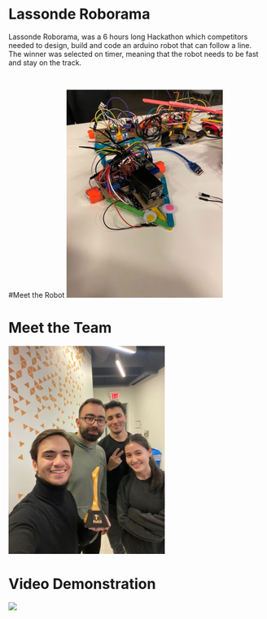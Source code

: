 # Lassonde Roborama
Lassonde Roborama, was a 6 hours long Hackathon which competitors needed to design, build and code an arduino robot that can follow a line. The winner was selected on timer, meaning that the robot needs to be fast and stay on the track.

</br>

#Meet the Robot
![](https://github.com/xAssasinSoulx/LassondeRoborama/blob/main/robot.jpg)

# Meet the Team
![](https://github.com/xAssasinSoulx/LassondeRoborama/blob/main/team.jpg)

# Video Demonstration
![](https://github.com/xAssasinSoulx/LassondeRoborama/blob/main/video.gif)
